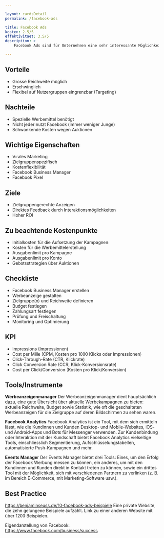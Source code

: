 ```yaml
---

layout: cardsDetail
permalink: /facebook-ads

title: Facebook Ads
kosten: 2.5/5
effektivitaet: 3.5/5
description: >
    Facebook Ads sind für Unternehmen eine sehr interessante Möglichkeit, auf die Zielgruppe abgestimmte Werbung zu schalten und so die eigenen Produkte und Dienstleistungen bekannt zu machen. Erfolgreiches Facebook Marketing setzt den Einsatz von Facebook Ads zwingend voraus.

---
```

## Vorteile  
- Grosse Reichweite möglich
- Erschwinglich
- Flexibel auf Nutzergruppen eingrenzbar (Targeting)

## Nachteile  
- Spezielle Werbemittel benötigt
- Nicht jeder nutzt Facebook (immer weniger Junge)
- Schwankende Kosten wegen Auktionen
          
## Wichtige Eigenschaften
- Virales Marketing
- Zielgruppenspezifisch
- Kostenflexibilität
- Facebook Business Manager
- Facebook Pixel

## Ziele
- Zielgruppengerechte Anzeigen
- Direktes Feedback durch Interaktionsmöglichkeiten
- Hoher ROI

## Zu beachtende Kostenpunkte
- Initialkosten für die Aufsetzung der Kampagnen
- Kosten für die Werbemittelerstellung
- Ausgabenlimit pro Kampagne
- Ausgabenlimit pro Konto
- Gebotsstrategien über Auktionen

## Checkliste
- Facebook Business Manager erstellen
- Werbeanzeige gestalten
- Zielgruppe(n) und Reichweite definieren
- Budget festlegen
- Zahlungsart festlegen
- Prüfung und Freischaltung
- Monitoring und Optimierung

## KPI
- Impressions (Impressionen)
- Cost per Mille (CPM, Kosten pro 1000 Klicks oder Impressionen)
- Click-Through-Rate (CTR, Klickrate)
- Click Conversion Rate (CCR, Klick-Konversionsrate)
- Cost per Click/Conversion (Kosten pro Klick/Konversion)

## Tools/Instrumente

**Werbeanzeigenmanager**
Der Werbeanzeigenmanager dient hauptsächlich dazu, eine gute Übersicht über aktuelle Werbekampagnen zu bieten: aktuelle Reichweite, Budget sowie Statistik, wie oft die geschalteten Werbeanzeigen für die Zielgruppe auf deren Bildschirmen zu sehen waren.

**Facebook Analytics**
Facebook Analytics ist ein Tool, mit dem sich ermitteln lässt, wie die Kundinnen und Kunden Desktop- und Mobile-Websites, iOS- und Android-Apps und Bots für Messenger verwenden. Zur Kundenbindung oder Interaktion mit der Kundschaft bietet Facebook Analytics vielseitige Tools, einschliesslich Segmentierung, Aufschlüsselungstabellen, automatisierte Push-Kampagnen und mehr.

**Events Manager**
Der Events Manager bietet drei Tools: Eines, um den Erfolg der Facebook Werbung messen zu können, ein anderes, um mit den Kundinnen und Kunden direkt in Kontakt treten zu können, sowie ein drittes Tool mit der Möglichkeit, sich mit verschiedenen Partnern zu verlinken (z. B. im Bereich E-Commerce, mit Marketing-Software usw.).

## Best Practice
https://benjaminseuss.de/10-facebook-ads-beispiele Eine private Website, die zehn gelungene Beispiele aufzählt. Link zu einer anderen Website mit über 1200 Beispielen.

Eigendarstellung von Facebook:
https://www.facebook.com/business/success